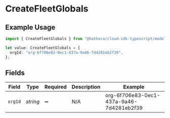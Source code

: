 # CreateFleetGlobals

## Example Usage

```typescript
import { CreateFleetGlobals } from "@hathora/cloud-sdk-typescript/models/operations";

let value: CreateFleetGlobals = {
  orgId: "org-6f706e83-0ec1-437a-9a46-7d4281eb2f39",
};
```

## Fields

| Field                                    | Type                                     | Required                                 | Description                              | Example                                  |
| ---------------------------------------- | ---------------------------------------- | ---------------------------------------- | ---------------------------------------- | ---------------------------------------- |
| `orgId`                                  | *string*                                 | :heavy_minus_sign:                       | N/A                                      | org-6f706e83-0ec1-437a-9a46-7d4281eb2f39 |
